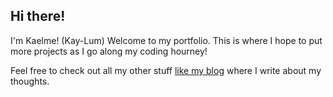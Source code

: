 ## Hi there!
I'm Kaelme! (Kay-Lum) Welcome to my portfolio. This is where I hope to put more projects as I go along my coding hourney!

Feel free to check out all my other stuff [like my blog](https://imkaelme.myshopify.com) where I write about my thoughts.
